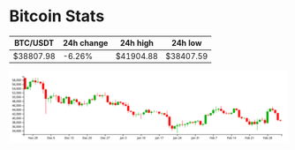 # Bitcoin Stats

BTC/USDT|24h change|24h high|24h low|
|---|---|---|---|
|$38807.98|-6.26%|$41904.88|$38407.59|

<img src="./chart.svg">
